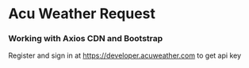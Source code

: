 # Acu Weather Request

### Working with Axios CDN and Bootstrap

Register and sign in at https://developer.acuweather.com to get api key
